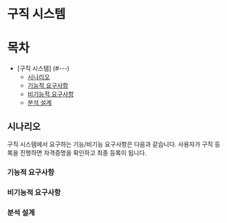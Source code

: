 # 구직 시스템

# 목차
  - [구직 시스템] (#---)
    - [시나리오](#시나리오)
    - [기능적 요구사항](#기능적-요구사항)
    - [비기능적 요구사항](#비기능적-요구사항)
    - [분석 설계](#분석-설계)

## 시나리오

구직 시스템에서 요구하는 기능/비기능 요구사항은 다음과 같습니다. 사용자가 구직 등록을 진행하면 자격증명을 확인하고 최종 등록이 됩니다.

### 기능적 요구사항

### 비기능적 요구사항 

### 분석 설계
